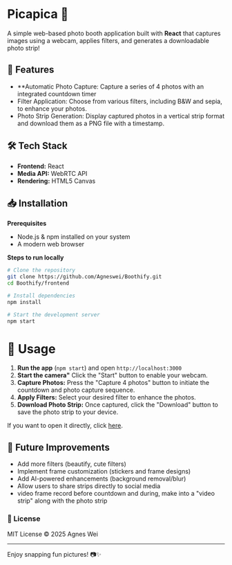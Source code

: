 # Picapica 📸

A simple web-based photo booth application built with **React** that captures images using a webcam, applies filters, and generates a downloadable photo strip!

## 🚀 Features
- **Automatic Photo Capture: Capture a series of 4 photos with an integrated countdown timer
- Filter Application: Choose from various filters, including B&W and sepia, to enhance your photos.
- Photo Strip Generation: Display captured photos in a vertical strip format and download them as a PNG file with a timestamp.

## 🛠 Tech Stack
- **Frontend:** React
- **Media API:** WebRTC API
- **Rendering:** HTML5 Canvas

## 📥 Installation
**Prerequisites**
- Node.js & npm installed on your system
- A modern web browser

**Steps to run locally**
```sh
# Clone the repository
git clone https://github.com/Agneswei/Boothify.git
cd Boothify/frontend

# Install dependencies
npm install

# Start the development server
npm start
```

# 📸 Usage
1. **Run the app** (`npm start`) and open `http://localhost:3000`
2. **Start the camera"** Click the "Start" button to enable your webcam.
3. **Capture Photos:** Press the "Capture 4 photos" button to initiate the countdown and photo capture sequence.
4. **Apply Filters:** Select your desired filter to enhance the photos.
5. **Download Photo Strip:** Once captured, click the "Download" button to save the photo strip to your device.

If you want to open it directly, click [here](https://picapicaa.netlify.app/).

## 🔧 Future Improvements
- Add more filters (beautify, cute filters)
- Implement frame customization (stickers and frame designs)
- Add AI-powered enhancements (background removal/blur)
- Allow users to share strips directly to social media
- video frame record before countdown and during, make into a "video strip" along with the photo strip


### 📜 License
MIT License © 2025 Agnes Wei

---
Enjoy snapping fun pictures! 📷✨
